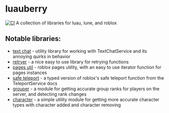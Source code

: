 # luauberry
[![CI](https://github.com/kalrnlo/luauberry/actions/workflows/ci.yml/badge.svg)](https://github.com/kalrnlo/luauberry/actions/workflows/ci.yml)
A collection of libraries for luau, lune, and roblox

## Notable libraries:
- [text chat](<https://libs.luau.lol/text-chat>) - utility library for working with TextChatService and its annoying quirks in behavior
- [retryer](<https://libs.luau.lol/retryer>) - a nice easy to use library for retrying functions
- [pages util](<https://libs.luau.lol/pages-util>) - roblox pages utility, with an easy to use iterator function for pages instances
- [safe teleport](<https://libs.luau.lol/safe-teleport>) - a typed version of roblox's safe teleport function from the TeleportService docs
- [grouper](<https://libs.luau.lol/grouper>) - a module for getting accurate group ranks for players on the server, and detecting rank changes
- [character](<https://libs.luau.lol/character>) - a simple utility module for getting more accurate character types with character added and character removing
